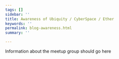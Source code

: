```yaml
---
tags: []
sidebar: ''
title: Awareness of Ubiquity / CyberSpace / Ether
keywords: ''
permalink: blog-awareness.html
summary: ''

---
```

Information about the meetup group should go here